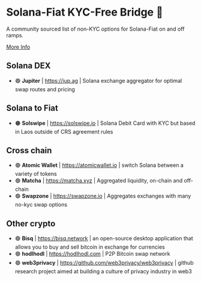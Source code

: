 # Solana-Fiat KYC-Free Bridge :handshake:

A community sourced list of non-KYC options for Solana-Fiat on and off ramps.

[More Info](./INFO.md)

## Solana DEX

- 🟢 **Jupiter** | https://jup.ag | Solana exchange aggregator for optimal swap routes and pricing

## Solana to Fiat

- 🟠 **Solswipe** | https://solswipe.io |  Solana Debit Card with KYC but based in Laos outside of CRS agreement rules

<!-- # Fiat to Solana -->

## Cross chain

- 🟢 **Atomic Wallet** | https://atomicwallet.io | switch Solana between a variety of tokens
- 🟢 **Matcha** | https://matcha.xyz | Aggregated liquidity, on-chain and off-chain
- 🟢 **Swapzone** | https://swapzone.io | Aggregates exchanges with many no-kyc swap options

## Other crypto

- 🟢 **Bisq** | https://bisq.network | an open-source desktop application that allows you to buy and sell bitcoin in exchange for currencies
- 🟢 **hodlhodl** | https://hodlhodl.com | P2P Bitcoin swap network
- 🟢 **web3privacy** | https://github.com/web3privacy/web3privacy | github research project aimed at building a culture of privacy industry in web3
